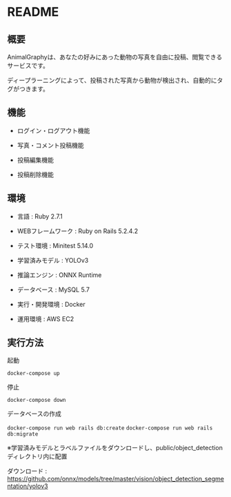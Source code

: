 # README

## 概要

AnimalGraphyは、あなたの好みにあった動物の写真を自由に投稿、閲覧できるサービスです。

ディープラーニングによって、投稿された写真から動物が検出され、自動的にタグがつきます。

## 機能

* ログイン・ログアウト機能

* 写真・コメント投稿機能

* 投稿編集機能

* 投稿削除機能

## 環境

* 言語 : Ruby 2.7.1

* WEBフレームワーク : Ruby on Rails 5.2.4.2

* テスト環境 : Minitest 5.14.0

* 学習済みモデル : YOLOv3

* 推論エンジン : ONNX Runtime

* データベース : MySQL 5.7

* 実行・開発環境 : Docker

* 運用環境 : AWS EC2

## 実行方法

起動

`docker-compose up`

停止

`docker-compose down`

データベースの作成

`docker-compose run web rails db:create`
`docker-compose run web rails db:migrate`

※学習済みモデルとラベルファイルをダウンロードし、public/object_detectionディレクトリ内に配置

ダウンロード : https://github.com/onnx/models/tree/master/vision/object_detection_segmentation/yolov3
